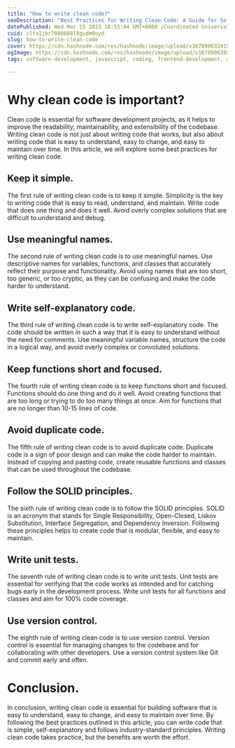 ```yaml
---
title: "How to write clean code?"
seoDescription: "Best Practices for Writing Clean Code: A Guide for Software Developers."
datePublished: Wed Mar 15 2023 18:53:44 GMT+0000 (Coordinated Universal Time)
cuid: clfa1jbr7000608l8gudm0oyd
slug: how-to-write-clean-code
cover: https://cdn.hashnode.com/res/hashnode/image/upload/v1678906324159/3b63431d-cb75-49b0-804c-3fd0d40320c8.png
ogImage: https://cdn.hashnode.com/res/hashnode/image/upload/v1678906389046/609a61ff-2db7-4195-af4b-bf72f8f2aacf.png
tags: software-development, javascript, coding, frontend-development, clean-code

---
```


# Why clean code is important?

Clean code is essential for software development projects, as it helps to improve the readability, maintainability, and extensibility of the codebase. Writing clean code is not just about writing code that works, but also about writing code that is easy to understand, easy to change, and easy to maintain over time. In this article, we will explore some best practices for writing clean code.

## Keep it simple.

The first rule of writing clean code is to keep it simple. Simplicity is the key to writing code that is easy to read, understand, and maintain. Write code that does one thing and does it well. Avoid overly complex solutions that are difficult to understand and debug.

## Use meaningful names.

The second rule of writing clean code is to use meaningful names. Use descriptive names for variables, functions, and classes that accurately reflect their purpose and functionality. Avoid using names that are too short, too generic, or too cryptic, as they can be confusing and make the code harder to understand.

## Write self-explanatory code.

The third rule of writing clean code is to write self-explanatory code. The code should be written in such a way that it is easy to understand without the need for comments. Use meaningful variable names, structure the code in a logical way, and avoid overly complex or convoluted solutions.

## Keep functions short and focused.

The fourth rule of writing clean code is to keep functions short and focused. Functions should do one thing and do it well. Avoid creating functions that are too long or trying to do too many things at once. Aim for functions that are no longer than 10-15 lines of code.

## Avoid duplicate code.

The fifth rule of writing clean code is to avoid duplicate code. Duplicate code is a sign of poor design and can make the code harder to maintain. Instead of copying and pasting code, create reusable functions and classes that can be used throughout the codebase.

## Follow the SOLID principles.

The sixth rule of writing clean code is to follow the SOLID principles. SOLID is an acronym that stands for Single Responsibility, Open-Closed, Liskov Substitution, Interface Segregation, and Dependency Inversion. Following these principles helps to create code that is modular, flexible, and easy to maintain.

## Write unit tests.

The seventh rule of writing clean code is to write unit tests. Unit tests are essential for verifying that the code works as intended and for catching bugs early in the development process. Write unit tests for all functions and classes and aim for 100% code coverage.

## Use version control.

The eighth rule of writing clean code is to use version control. Version control is essential for managing changes to the codebase and for collaborating with other developers. Use a version control system like Git and commit early and often.

# Conclusion.

In conclusion, writing clean code is essential for building software that is easy to understand, easy to change, and easy to maintain over time. By following the best practices outlined in this article, you can write code that is simple, self-explanatory and follows industry-standard principles. Writing clean code takes practice, but the benefits are worth the effort.